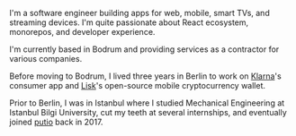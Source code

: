 I'm a software engineer building apps for web, mobile, smart TVs, and streaming devices. I'm quite passionate about React ecosystem, monorepos, and developer experience.

I'm currently based in Bodrum and providing services as a contractor for various companies.

Before moving to Bodrum, I lived three years in Berlin to work on [Klarna](https://klarna.com)'s consumer app and [Lisk](https://lisk.io)'s open-source mobile cryptocurrency wallet.

Prior to Berlin, I was in Istanbul where I studied Mechanical Engineering at Istanbul Bilgi University, cut my teeth at several internships, and eventually joined [putio](https://put.io) back in 2017.

